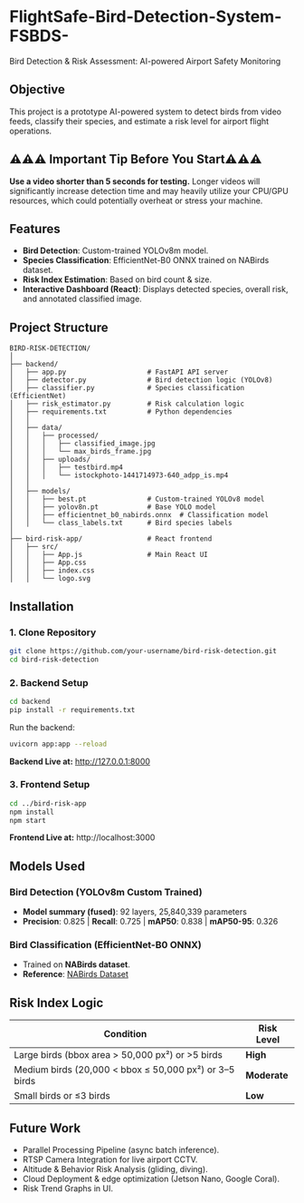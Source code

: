 # FlightSafe-Bird-Detection-System-FSBDS-

Bird Detection & Risk Assessment: AI-powered Airport Safety Monitoring

## Objective

This project is a prototype AI-powered system to detect birds from video feeds, classify their species, and estimate a risk level for airport flight operations.

## ⚠️⚠️⚠️ Important Tip Before You Start⚠️⚠️⚠️
**Use a video shorter than 5 seconds for testing.** Longer videos will significantly increase detection time and may heavily utilize your CPU/GPU resources, which could potentially overheat or stress your machine.

## Features

- **Bird Detection**: Custom-trained YOLOv8m model.
- **Species Classification**: EfficientNet-B0 ONNX trained on NABirds dataset.
- **Risk Index Estimation**: Based on bird count & size.
- **Interactive Dashboard (React)**: Displays detected species, overall risk, and annotated classified image.

## Project Structure

```
BIRD-RISK-DETECTION/
│
├── backend/
│   ├── app.py                    # FastAPI API server
│   ├── detector.py               # Bird detection logic (YOLOv8)
│   ├── classifier.py             # Species classification (EfficientNet)
│   ├── risk_estimator.py         # Risk calculation logic
│   ├── requirements.txt          # Python dependencies
│   │
│   ├── data/
│   │   ├── processed/
│   │   │   ├── classified_image.jpg
│   │   │   └── max_birds_frame.jpg
│   │   ├── uploads/
│   │   │   ├── testbird.mp4
│   │   │   └── istockphoto-1441714973-640_adpp_is.mp4
│   │
│   ├── models/
│   │   ├── best.pt               # Custom-trained YOLOv8 model
│   │   ├── yolov8n.pt            # Base YOLO model
│   │   ├── efficientnet_b0_nabirds.onnx  # Classification model
│   │   └── class_labels.txt      # Bird species labels
│
├── bird-risk-app/                # React frontend
│   ├── src/
│   │   ├── App.js                # Main React UI
│   │   ├── App.css
│   │   ├── index.css
│   │   └── logo.svg
```

## Installation

### 1. Clone Repository

```bash
git clone https://github.com/your-username/bird-risk-detection.git
cd bird-risk-detection
```

### 2. Backend Setup

```bash
cd backend
pip install -r requirements.txt
```

Run the backend:
```bash
uvicorn app:app --reload
```

**Backend Live at:** http://127.0.0.1:8000

### 3. Frontend Setup

```bash
cd ../bird-risk-app
npm install
npm start
```

**Frontend Live at:** http://localhost:3000

## Models Used

### Bird Detection (YOLOv8m Custom Trained)
- **Model summary (fused)**: 92 layers, 25,840,339 parameters  
- **Precision**: 0.825 | **Recall**: 0.725 | **mAP50**: 0.838 | **mAP50-95**: 0.326

### Bird Classification (EfficientNet-B0 ONNX)
- Trained on **NABirds dataset**.  
- **Reference**: [NABirds Dataset](https://dl.allaboutbirds.org/nabirds)

## Risk Index Logic
| Condition | Risk Level |
|-----------|------------|
| Large birds (bbox area > 50,000 px²) or >5 birds | **High** |
| Medium birds (20,000 < bbox ≤ 50,000 px²) or 3–5 birds | **Moderate** |
| Small birds or ≤3 birds | **Low** |

## Future Work

- Parallel Processing Pipeline (async batch inference).
- RTSP Camera Integration for live airport CCTV.
- Altitude & Behavior Risk Analysis (gliding, diving).
- Cloud Deployment & edge optimization (Jetson Nano, Google Coral).
- Risk Trend Graphs in UI.
